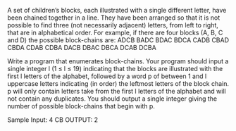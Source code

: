 A set of children’s blocks, each illustrated with a single different letter, have been chained together in a
line. They have been arranged so that it is not possible to find three (not necessarily adjacent) letters,
from left to right, that are in alphabetical order.
For example, if there are four blocks (A, B, C and D) the possible block-chains are:
ADCB BADC BDAC BDCA CADB
CBAD CBDA CDAB CDBA DACB
DBAC DBCA DCAB DCBA

Write a program that enumerates block-chains.
Your program should input a single integer l (1 ≤ l ≤ 19) indicating that the blocks are
illustrated with the first l letters of the alphabet, followed by a word p of between 1
and l uppercase letters indicating (in order) the leftmost letters of the block chain. p
will only contain letters take from the first l letters of the alphabet and will not
contain any duplicates.
You should output a single integer giving the number of possible block-chains that
begin with p.

Sample Input:
4 CB
OUTPUT:
2
